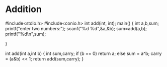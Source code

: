 # Addition
#include<stdio.h>
#include<conio.h>
int add(int, int);
main() {
 int a,b,sum;
 printf("enter two numbers:");
 scanf("%d %d",&a,&b);
 sum=add(a,b);
 printf("%d\n",sum);

}

int add(int a,int b)
{
 int sum,carry; 
if (b == 0) 
return a;
else
sum = a^b;
carry = (a&b) << 1; 
return add(sum,carry);
 }
